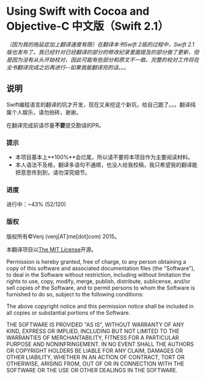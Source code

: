 # Using Swift with Cocoa and Objective-C 中文版（Swift 2.1）

*（因为我的拖延症加上翻译速度有限）在翻译本书Swift 2版的过程中，Swift 2.1版也发布了。我已经针对已经翻译的部分的修改纪录里面提及的部分做了更新，但是因为没有从头开始校对，因此可能有些部分和原文不一致。完整的校对工作将在全书翻译完成之后再进行--如果我能翻译完的话。。。*

## 说明

Swift编程语言的翻译的坑才开发，现在又来挖这个新坑，给自己跪了。。。翻译纯属个人娱乐，请勿拍砖，谢谢。

在翻译完成前请尽量**不要**提交勘误的PR。

### 提示

- 本项目基本上**100%**会烂尾，所以请不要将本项目作为主要阅读材料。
- 本人语法不及格，翻译多语句不通顺，也没人给我校稿，我只希望我的翻译能把意思传到到，请勿深究细节。

### 进度

进行中：~43% (52/120)

### 版权

版权所有©️Venj (venj[AT]me[dot]com) 2015。 

本翻译项目以[The MIT License](http://opensource.org/licenses/MIT)开源。

Permission is hereby granted, free of charge, to any person obtaining a copy of this software and associated documentation files (the "Software"), to deal in the Software without restriction, including without limitation the rights to use, copy, modify, merge, publish, distribute, sublicense, and/or sell copies of the Software, and to permit persons to whom the Software is furnished to do so, subject to the following conditions:

The above copyright notice and this permission notice shall be included in all copies or substantial portions of the Software.

THE SOFTWARE IS PROVIDED "AS IS", WITHOUT WARRANTY OF ANY KIND, EXPRESS OR IMPLIED, INCLUDING BUT NOT LIMITED TO THE WARRANTIES OF MERCHANTABILITY, FITNESS FOR A PARTICULAR PURPOSE AND NONINFRINGEMENT. IN NO EVENT SHALL THE AUTHORS OR COPYRIGHT HOLDERS BE LIABLE FOR ANY CLAIM, DAMAGES OR OTHER LIABILITY, WHETHER IN AN ACTION OF CONTRACT, TORT OR OTHERWISE, ARISING FROM, OUT OF OR IN CONNECTION WITH THE SOFTWARE OR THE USE OR OTHER DEALINGS IN THE SOFTWARE.
